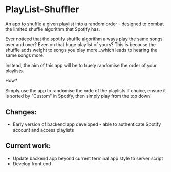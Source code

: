 # PlayList-Shuffler
An app to shuffle a given playlist into a random order - designed to combat the limited shuffle algorithm that Spotify has.

Ever noticed that the spotify shuffle algorithm always play the same songs over and over? Even on that huge playlist of yours? This is because the shuffle adds weight to songs you play more...which leads to hearing the same songs more.

Instead, the aim of this app will be to truely randomise the order of your playlists.

How?

Simply use the app to randomise the orde of the playlists if choice, ensure it is sorted by "Custom" in Spotify, then simply play from the top down!

## Changes:

* Early version of backend app developed - able to authenticate Spotify account and access playlists

## Current work:

* Update backend app beyond current terminal app style to server script
* Develop front end
